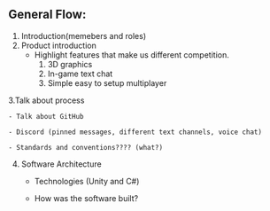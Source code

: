 ## General Flow:
1. Introduction(memebers and roles)
2. Product introduction
    - Highlight features that make us different competition.
      1. 3D graphics
      2. In-game text chat
      3. Simple easy to setup multiplayer
      
3.Talk about process

    - Talk about GitHub
    
    - Discord (pinned messages, different text channels, voice chat)
    
    - Standards and conventions???? (what?)
    
4. Software Architecture

    - Technologies (Unity and C#)
    
    - How was the software built?
      
